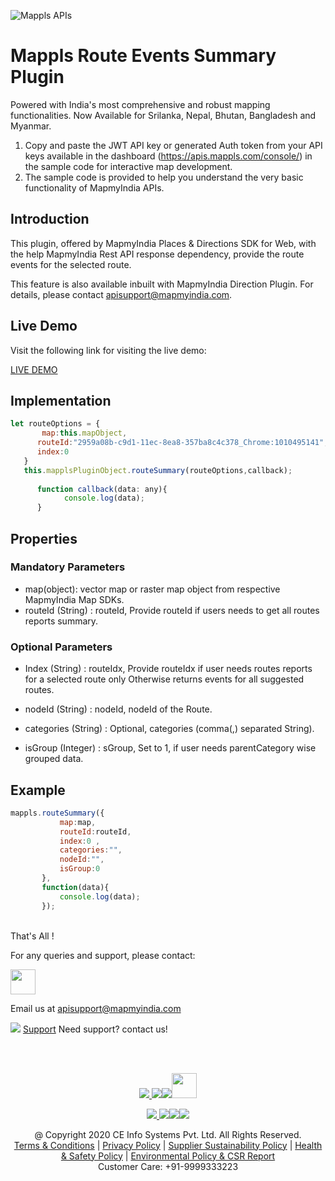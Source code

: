 ![Mappls APIs](https://about.mappls.com/images/mappls-b-logo.svg)


# Mappls Route Events Summary Plugin 

Powered with India's most comprehensive and robust mapping functionalities. Now Available for Srilanka, Nepal, Bhutan, Bangladesh and Myanmar.

1. Copy and paste the JWT API key or generated Auth token from your API keys available in the dashboard (https://apis.mappls.com/console/) in the sample code for interactive map development.
2. The sample code is provided to help you understand the very basic functionality of MapmyIndia APIs.

## Introduction

This plugin, offered by MapmyIndia Places & Directions SDK for Web, with the help MapmyIndia Rest API response dependency, provide the route events for the selected route.

This feature is also available inbuilt with MapmyIndia Direction Plugin. For details, please contact apisupport@mapmyindia.com.

## Live Demo

Visit the following link for visiting the live demo:

[LIVE DEMO](https://about.mappls.com/api/web-sdk/vector-plugin-example/Direction/mappls-event-alongtheroute-direction-plugin)

## Implementation
```js
let routeOptions = {
       map:this.mapObject,
      routeId:"2959a08b-c9d1-11ec-8ea8-357ba8c4c378_Chrome:1010495141",
      index:0
   }
   this.mapplsPluginObject.routeSummary(routeOptions,callback);
      
      function callback(data: any){
            console.log(data);
      }
```

## Properties

### Mandatory Parameters

  - map(object): vector map or raster map object from respective MapmyIndia Map SDKs.
  - routeId (String) : routeId, Provide routeId if users needs to get all routes reports summary.

### Optional Parameters


 - Index (String) : routeIdx, Provide routeIdx if user needs routes reports for a selected route only Otherwise returns events for all suggested routes.

 - nodeId (String) : nodeId, nodeId of the Route.

 - categories (String) : Optional, categories (comma(,) separated String).

 - isGroup (Integer) : sGroup, Set to 1, if user needs parentCategory wise grouped data.


## Example


 ```js
mappls.routeSummary({
            map:map,
            routeId:routeId,
            index:0 , 
            categories:"",
            nodeId:"",
            isGroup:0
        },
        function(data){
            console.log(data);
        });
 ```

<br>
That's All !

For any queries and support, please contact:

[<img src="https://www.mapmyindia.com/images/logo.png" height="40"/> </p>](https://www.mapmyindia.com/api)
Email us at [apisupport@mapmyindia.com](mailto:apisupport@mapmyindia.com)

![](https://www.mapmyindia.com/api/img/icons/support.png)
[Support](https://www.mapmyindia.com/api/index.php#f_cont)
Need support? contact us!

<br></br>

[<p align="center"> <img src="https://www.mapmyindia.com/api/img/icons/stack-overflow.png"/> ](https://stackoverflow.com/questions/tagged/mapmyindia-api)[![](https://www.mapmyindia.com/api/img/icons/blog.png)](http://www.mapmyindia.com/blog/)[![](https://www.mapmyindia.com/api/img/icons/gethub.png)](https://github.com/MapmyIndia)[<img src="https://mmi-api-team.s3.ap-south-1.amazonaws.com/API-Team/npm-logo.one-third%5B1%5D.png" height="40"/> </p>](https://www.npmjs.com/org/mapmyindia)

[<p align="center"> <img src="https://www.mapmyindia.com/june-newsletter/icon4.png"/> ](https://www.facebook.com/MapmyIndia)[![](https://www.mapmyindia.com/june-newsletter/icon2.png)](https://twitter.com/MapmyIndia)[![](https://www.mapmyindia.com/newsletter/2017/aug/llinkedin.png)](https://www.linkedin.com/company/mapmyindia)[![](https://www.mapmyindia.com/june-newsletter/icon3.png)](https://www.youtube.com/user/MapmyIndia/)

<div align="center">@ Copyright 2020 CE Info Systems Pvt. Ltd. All Rights Reserved.</div>

<div align="center"> <a href="https://www.mapmyindia.com/api/terms-&-conditions">Terms & Conditions</a> | <a href="https://www.mapmyindia.com/about/privacy-policy">Privacy Policy</a> | <a href="https://www.mapmyindia.com/pdf/mapmyIndia-sustainability-policy-healt-labour-rules-supplir-sustainability.pdf">Supplier Sustainability Policy</a> | <a href="https://www.mapmyindia.com/pdf/Health-Safety-Management.pdf">Health & Safety Policy</a> | <a href="https://www.mapmyindia.com/pdf/Environment-Sustainability-Policy-CSR-Report.pdf">Environmental Policy & CSR Report</a>

<div align="center">Customer Care: +91-9999333223</div>
